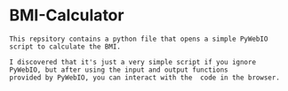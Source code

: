 # BMI-Calculator
      
    This repsitory contains a python file that opens a simple PyWebIO script to calculate the BMI.
      
    I discovered that it's just a very simple script if you ignore PyWebIO, but after using the input and output functions 
    provided by PyWebIO, you can interact with the  code in the browser.
